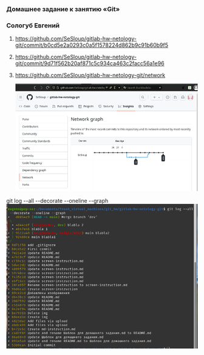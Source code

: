 ### Домашнее задание к занятию «Git»
### Сологуб Евгений

1) https://github.com/SeSloup/gitlab-hw-netology-git/commit/b0cd5e2a0293c0a5f1578224d862b9c91b60b9f5
   
3) https://github.com/SeSloup/gitlab-hw-netology-git/commit/9d71f562b20af871c5c934ca463c2facc56a1e96

4) https://github.com/SeSloup/gitlab-hw-netology-git/network
   
   ![alt text](https://github.com/SeSloup/gitlab-hw-netology-git/blob/main/screens/Screenshot%20from%202024-04-09%2008-33-37.png)
   
 git log --all --decorate --oneline --graph
![alt text](https://github.com/SeSloup/gitlab-hw-netology-git/blob/main/screens/Screenshot%20from%202024-04-08%2018-32-04.png)



